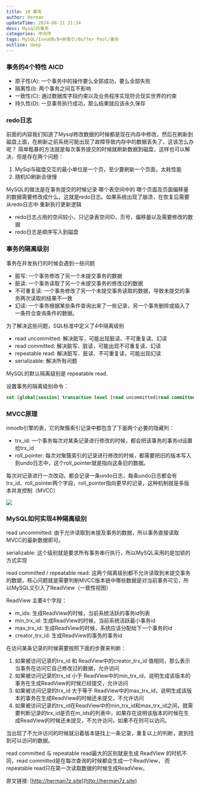 ```yaml
---
title: 10 事务
author: Herman
updateTime: 2024-08-11 21:34
desc: Mysql的事务
categories: 中间件
tags: MySQL/InnoDB/B+树索引/Buffer Pool/事务
outline: deep
---
```



### 事务的4个特性 AICD
* 原子性(A): 一个事务中的操作要么全部成功，要么全部失败
* 隔离性(I): 两个事务之间互不影响
* 一致性(C): 通过数据库字段约束以及业务程序实现符合现实世界的约束
* 持久性(D): 一旦事务执行成功，那么结果就应该永久保存

### redo日志
前面的内容我们知道了Mysql修改数据的时候都是现在内存中修改，然后在刷新到磁盘上面，在刷新之前系统可能出现了故障导致内存中的数据丢失了，这该怎么办呢？
简单粗暴的方法就是每次事务提交的时候就刷新数据到磁盘，这样也可以解决，但是存在两个问题：
1. MySql与磁盘交互的最小单位是一个页，至少要刷新一个页面，太耗性能
2. 随机IO刷新会很慢

MySQL的做法是在事务提交的时候记录 哪个表空间中的 哪个页面及页面偏移量的数据需要修改成什么，这就是redo日志。如果系统出现了崩溃，在恢复后需要从redo日志中
重新执行更新逻辑
* redo日志占用的空间较小，只记录表空间ID，页号，偏移量以及需要修改的数据
* redo日志是顺序写入到磁盘

### 事务的隔离级别
事务在并发执行的时候会遇到一些问题
* 脏写: 一个事务修改了另一个未提交事务的数据
* 脏读: 一个事务读取了另一个未提交事务的修改过的数据
* 不可重复读: 一个事务修改了另一个未提交事务读取的数据，导致未提交的事务两次读取的结果不一致
* 幻读: 一个事务根据某些条件查询出来了一些记录，另一个事务删除或插入了一条符合查询条件的数据。


为了解决这些问题，SQL标准中定义了4中隔离级别
* read uncommitted: 解决脏写，可能出现脏读、不可重复读、幻读
* read committed: 解决脏写、脏读，可能出现不可重复读、幻读
* repeatable read: 解决脏写、脏读、不可重复读，可能出现幻读
* serializable: 解决所有问题

MySQL的默认隔离级别是 repeatable read.

设置事务的隔离级别命令：
```sql
set [global|session] transaction level [read uncommitted|read committed|repeatable read|serializable]
```

### MVCC原理
innodb引擎的表，它的聚簇索引记录中都包含了下面两个必要的隐藏列：
* trx_id: 一个事务每次对某条记录进行修改的时候，都会把该事务的事务id设置给trx_id
* roll_pointer: 每次对聚簇索引的记录进行修改的时候，都需要把旧的版本写入到undo日志中，这个roll_pointer就是指向这条旧的数据。

每次对记录进行一次改动，都会记录一条undo日志，每条undo日志都会有trx_id、roll_pointer两个字段，roll_pointer指向更早的记录，这种机制就是多版本并发控制（MVCC）

![](https://cdn.jsdelivr.net/gh/silently9527/images//202510302105819.png)

### MySQL如何实现4种隔离级别

read uncommitted: 由于允许读取到未提及事务的数据，所以事务直接读取MVCC的最新数据即可。

serializable: 这个级别就是要求所有事务串行执行，所以MySQL采用的是加锁的方式实现

read committed / repeatable read: 这两个隔离级别都不允许读取到未提交事务的数据，核心问题就是需要判断MVCC版本链中哪些数据是对当前事务可见，所以MySQL又引入了ReadView（一致性视图）

ReadView 主要4个字段：
* m_ids: 生成ReadView的时候，当前系统活跃的事务id列表
* min_trx_id: 生成ReadView的时候，当前系统活跃最小事务id
* max_trx_id: 生成ReadView的时候，系统应该分配给下一个事务的id
* creator_trx_id: 生成ReadView的事务的事务id

在访问某条记录的时候需要按照下面的步骤来判断：
1. 如果被访问记录的trx_id 和 ReadView中的creator_trx_id 值相同，那么表示当事务在访问它自己修改过的数据，允许访问
2. 如果被访问记录的trx_id 小于 ReadView中的min_trx_id，说明生成该版本的事务在生成ReadView的时候已经提交，允许访问
3. 如果被访问记录的trx_id 大于等于 ReadView中的max_trx_id，说明生成该版本的事务在生成ReadView的时候还未提交，不允许访问
4. 如果被访问记录的trx_id在ReadView中的min_trx_id和max_trx_id之间，就需要判断记录的trx_id是否在m_ids的列表中，如果存在说明该版本的时候在生成ReadView的时候还未提交，不允许访问，如果不在则可以访问。

当出现了不允许访问的时候就沿着版本链找上一条记录，重复以上的判断，直到找到可以访问的数据。

read committed 与 repeatable read最大的区别就是生成 ReadView 的时机不同，read committed是在每次查询的时候都会生成一个ReadView，
而repeatable read只在第一次读取数据的时候生成ReadView。



原文链接: [http://herman7z.site](http://herman7z.site)

